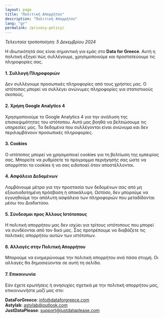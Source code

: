 ```yaml
---
layout: page
title: "Πολιτική Απορρήτου"
description: "Πολιτική Απορρήτου"
lang: "gr"
permalink: /privacy-policy/
---
```


_Τελευταία τροποποίηση: 5 Δεκεμβρίου 2024_

Η ιδιωτικότητά σας είναι σημαντική για εμάς στο **Data for Greece**. Αυτή η πολιτική εξηγεί πώς συλλέγουμε, χρησιμοποιούμε και προστατεύουμε τις πληροφορίες σας.

#### 1. Συλλογή Πληροφοριών

Δεν συλλέγουμε προσωπικές πληροφορίες από τους χρήστες μας. Ο ιστότοπος μπορεί να συλλέγει ανώνυμες πληροφορίες για στατιστικούς σκοπούς.

#### 2. Χρήση Google Analytics 4

Χρησιμοποιούμε το Google Analytics 4 για την ανάλυση της επισκεψιμότητας του ιστότοπου. Αυτό μας βοηθά να βελτιώσουμε τις υπηρεσίες μας. Τα δεδομένα που συλλέγονται είναι ανώνυμα και δεν περιλαμβάνουν
προσωπικές πληροφορίες.

#### 3. Cookies

Ο ιστότοπος μπορεί να χρησιμοποιεί cookies για τη βελτίωση της εμπειρίας σας. Μπορείτε να ρυθμίσετε το πρόγραμμα περιήγησής σας ώστε να απορρίπτει τα cookies ή να σας ειδοποιεί όταν αποστέλλονται.

#### 4. Ασφάλεια Δεδομένων

Λαμβάνουμε μέτρα για την προστασία των δεδομένων σας από μη εξουσιοδοτημένη πρόσβαση ή αποκάλυψη. Ωστόσο, δεν μπορούμε να εγγυηθούμε την απόλυτη ασφάλεια των πληροφοριών που μεταδίδονται μέσω του
Διαδικτύου.

#### 5. Σύνδεσμοι προς Άλλους Ιστότοπους

Η πολιτική απορρήτου μας δεν ισχύει για τρίτους ιστότοπους που μπορεί να συνδέονται από τον δικό μας. Σας προτρέπουμε να διαβάζετε τις πολιτικές απορρήτου αυτών των ιστότοπων.

#### 6. Αλλαγές στην Πολιτική Απορρήτου

Μπορούμε να ενημερώνουμε την πολιτική απορρήτου ανά πάσα στιγμή. Οι αλλαγές θα δημοσιεύονται σε αυτή τη σελίδα.

#### 7. Επικοινωνία

Εάν έχετε ερωτήσεις ή ανησυχίες σχετικά με την πολιτική απορρήτου μας, επικοινωνήστε μαζί μας στο:

**DataForGreece**: info@dataforgreece.com<br>
**Astylab**: astylab@outlook.com<br>
**JustDataPlease**: support@justdataplease.com<br>